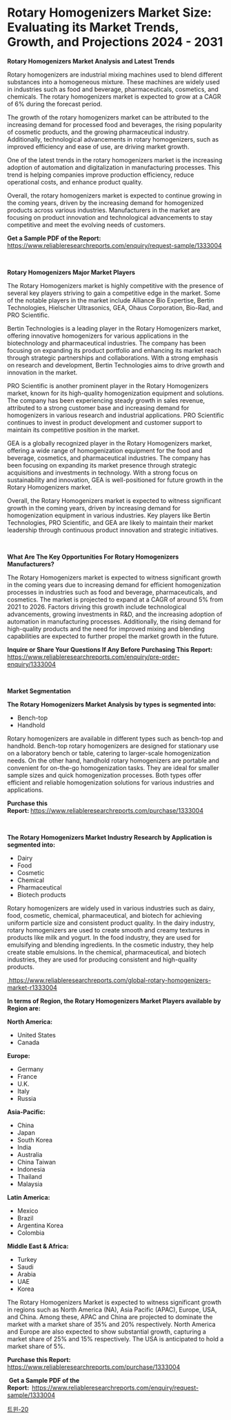 <p><h1>Rotary Homogenizers Market Size: Evaluating its Market Trends, Growth, and Projections 2024 - 2031</h1></p><p><strong>Rotary Homogenizers Market Analysis and Latest Trends</strong></p>
<p><p>Rotary homogenizers are industrial mixing machines used to blend different substances into a homogeneous mixture. These machines are widely used in industries such as food and beverage, pharmaceuticals, cosmetics, and chemicals. The rotary homogenizers market is expected to grow at a CAGR of 6% during the forecast period.</p><p>The growth of the rotary homogenizers market can be attributed to the increasing demand for processed food and beverages, the rising popularity of cosmetic products, and the growing pharmaceutical industry. Additionally, technological advancements in rotary homogenizers, such as improved efficiency and ease of use, are driving market growth.</p><p>One of the latest trends in the rotary homogenizers market is the increasing adoption of automation and digitalization in manufacturing processes. This trend is helping companies improve production efficiency, reduce operational costs, and enhance product quality.</p><p>Overall, the rotary homogenizers market is expected to continue growing in the coming years, driven by the increasing demand for homogenized products across various industries. Manufacturers in the market are focusing on product innovation and technological advancements to stay competitive and meet the evolving needs of customers.</p></p>
<p><strong>Get a Sample PDF of the Report:&nbsp;</strong> <a href="https://www.reliableresearchreports.com/enquiry/request-sample/1333004">https://www.reliableresearchreports.com/enquiry/request-sample/1333004</a></p>
<p>&nbsp;</p>
<p><strong>Rotary Homogenizers Major Market Players</strong></p>
<p><p>The Rotary Homogenizers market is highly competitive with the presence of several key players striving to gain a competitive edge in the market. Some of the notable players in the market include Alliance Bio Expertise, Bertin Technologies, Hielscher Ultrasonics, GEA, Ohaus Corporation, Bio-Rad, and PRO Scientific.</p><p>Bertin Technologies is a leading player in the Rotary Homogenizers market, offering innovative homogenizers for various applications in the biotechnology and pharmaceutical industries. The company has been focusing on expanding its product portfolio and enhancing its market reach through strategic partnerships and collaborations. With a strong emphasis on research and development, Bertin Technologies aims to drive growth and innovation in the market.</p><p>PRO Scientific is another prominent player in the Rotary Homogenizers market, known for its high-quality homogenization equipment and solutions. The company has been experiencing steady growth in sales revenue, attributed to a strong customer base and increasing demand for homogenizers in various research and industrial applications. PRO Scientific continues to invest in product development and customer support to maintain its competitive position in the market.</p><p>GEA is a globally recognized player in the Rotary Homogenizers market, offering a wide range of homogenization equipment for the food and beverage, cosmetics, and pharmaceutical industries. The company has been focusing on expanding its market presence through strategic acquisitions and investments in technology. With a strong focus on sustainability and innovation, GEA is well-positioned for future growth in the Rotary Homogenizers market.</p><p>Overall, the Rotary Homogenizers market is expected to witness significant growth in the coming years, driven by increasing demand for homogenization equipment in various industries. Key players like Bertin Technologies, PRO Scientific, and GEA are likely to maintain their market leadership through continuous product innovation and strategic initiatives.</p></p>
<p>&nbsp;</p>
<p><strong>What Are The Key Opportunities For Rotary Homogenizers Manufacturers?</strong></p>
<p><p>The Rotary Homogenizers market is expected to witness significant growth in the coming years due to increasing demand for efficient homogenization processes in industries such as food and beverage, pharmaceuticals, and cosmetics. The market is projected to expand at a CAGR of around 5% from 2021 to 2026. Factors driving this growth include technological advancements, growing investments in R&D, and the increasing adoption of automation in manufacturing processes. Additionally, the rising demand for high-quality products and the need for improved mixing and blending capabilities are expected to further propel the market growth in the future.</p></p>
<p><strong>Inquire or Share Your Questions If Any Before Purchasing This Report:</strong> <a href="https://www.reliableresearchreports.com/enquiry/pre-order-enquiry/1333004">https://www.reliableresearchreports.com/enquiry/pre-order-enquiry/1333004</a></p>
<p>&nbsp;</p>
<p><strong>Market Segmentation</strong></p>
<p><strong>The Rotary Homogenizers Market Analysis by types is segmented into:</strong></p>
<p><ul><li>Bench-top</li><li>Handhold</li></ul></p>
<p><p>Rotary homogenizers are available in different types such as bench-top and handhold. Bench-top rotary homogenizers are designed for stationary use on a laboratory bench or table, catering to larger-scale homogenization needs. On the other hand, handhold rotary homogenizers are portable and convenient for on-the-go homogenization tasks. They are ideal for smaller sample sizes and quick homogenization processes. Both types offer efficient and reliable homogenization solutions for various industries and applications.</p></p>
<p><strong>Purchase this Report:&nbsp;</strong><a href="https://www.reliableresearchreports.com/purchase/1333004">https://www.reliableresearchreports.com/purchase/1333004</a></p>
<p>&nbsp;</p>
<p><strong>The Rotary Homogenizers Market Industry Research by Application is segmented into:</strong></p>
<p><ul><li>Dairy</li><li>Food</li><li>Cosmetic</li><li>Chemical</li><li>Pharmaceutical</li><li>Biotech products</li></ul></p>
<p><p>Rotary homogenizers are widely used in various industries such as dairy, food, cosmetic, chemical, pharmaceutical, and biotech for achieving uniform particle size and consistent product quality. In the dairy industry, rotary homogenizers are used to create smooth and creamy textures in products like milk and yogurt. In the food industry, they are used for emulsifying and blending ingredients. In the cosmetic industry, they help create stable emulsions. In the chemical, pharmaceutical, and biotech industries, they are used for producing consistent and high-quality products.</p></p>
<p><a href="https://www.reliableresearchreports.com/global-rotary-homogenizers-market-r1333004">&nbsp;https://www.reliableresearchreports.com/global-rotary-homogenizers-market-r1333004</a></p>
<p><strong>In terms of Region, the Rotary Homogenizers Market Players available by Region are:</strong></p>
<p>
    <p> <strong> North America: </strong>
        <ul>
            <li>United States</li>
            <li>Canada</li>
        </ul>
        </p> 
    <p> <strong> Europe: </strong>
        <ul>
            <li>Germany</li>
            <li>France</li>
            <li>U.K.</li>
            <li>Italy</li>
            <li>Russia</li>
        </ul>
        </p> 
    <p> <strong> Asia-Pacific: </strong>
        <ul>
            <li>China</li>
            <li>Japan</li>
            <li>South Korea</li>
            <li>India</li>
            <li>Australia</li>
            <li>China Taiwan</li>
            <li>Indonesia</li>
            <li>Thailand</li>
            <li>Malaysia</li>
        </ul>
        </p> 
    <p> <strong> Latin America: </strong>
        <ul>
            <li>Mexico</li>
            <li>Brazil</li>
            <li>Argentina Korea</li>
            <li>Colombia</li>
        </ul>
        </p> 
    <p> <strong> Middle East & Africa: </strong>
        <ul>
            <li>Turkey</li>
            <li>Saudi</li>
            <li>Arabia</li>
            <li>UAE</li>
            <li>Korea</li>
        </ul>
    </p>
    </p>
<p><p>The Rotary Homogenizers Market is expected to witness significant growth in regions such as North America (NA), Asia Pacific (APAC), Europe, USA, and China. Among these, APAC and China are projected to dominate the market with a market share of 35% and 20% respectively. North America and Europe are also expected to show substantial growth, capturing a market share of 25% and 15% respectively. The USA is anticipated to hold a market share of 5%.</p></p>
<p><strong>Purchase this Report: </strong><a href="https://www.reliableresearchreports.com/purchase/1333004">https://www.reliableresearchreports.com/purchase/1333004</a></p>
<p>&nbsp;<strong>Get a Sample PDF of the Report:&nbsp;&nbsp;</strong><a href="https://www.reliableresearchreports.com/enquiry/request-sample/1333004">https://www.reliableresearchreports.com/enquiry/request-sample/1333004</a></p>
<p><strong></strong></p>
<p><p><a href="https://github.com/wallacBahrtyinger567686/Market-Research-Report-List-2/blob/main/300417292598.md">트윈-20</a></p></p>